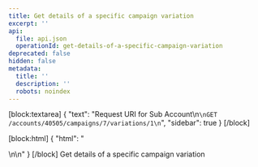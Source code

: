 ```yaml
---
title: Get details of a specific campaign variation
excerpt: ''
api:
  file: api.json
  operationId: get-details-of-a-specific-campaign-variation
deprecated: false
hidden: false
metadata:
  title: ''
  description: ''
  robots: noindex
---
```

[block:textarea]
{
  "text": "Request URI for Sub Account\n```\nGET /accounts/40505/campaigns/7/variations/1\n```",
  "sidebar": true
}
[/block]

[block:html]
{
  "html": "<div></div>\n\n<style></style>"
}
[/block]
Get details of a specific campaign variation